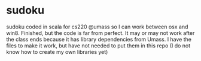 sudoku
======

sudoku coded in scala for cs220 @umass so I can work between osx and win8.
Finished, but the code is far from perfect. It may or may not work after the class ends because it has library dependencies from Umass.
I have the files to make it work, but have not needed to put them in this repo (I do not know how to create my own libraries yet)
